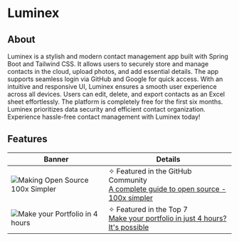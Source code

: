 # Luminex

## About

Luminex is a stylish and modern contact management app built with Spring Boot and Tailwind CSS. It allows users to securely store and manage contacts in the cloud, upload photos, and add essential details. The app supports seamless login via GitHub and Google for quick access. With an intuitive and responsive UI, Luminex ensures a smooth user experience across all devices. Users can edit, delete, and export contacts as an Excel sheet effortlessly. The platform is completely free for the first six months. Luminex prioritizes data security and efficient contact organization. Experience hassle-free contact management with Luminex today!

## Features

| Banner                                         | Details                                                                                             |
| ---------------------------------------------- | --------------------------------------------------------------------------------------------------- |
| ![Making Open Source 100x Simpler](image1_url) | ✧ Featured in the GitHub Community <br> [A complete guide to open source - 100x simpler](link1_url) |
| ![Make your Portfolio in 4 hours](image2_url)  | ✧ Featured in the Top 7 <br> [Make your portfolio in just 4 hours? It's possible](link2_url)        |
